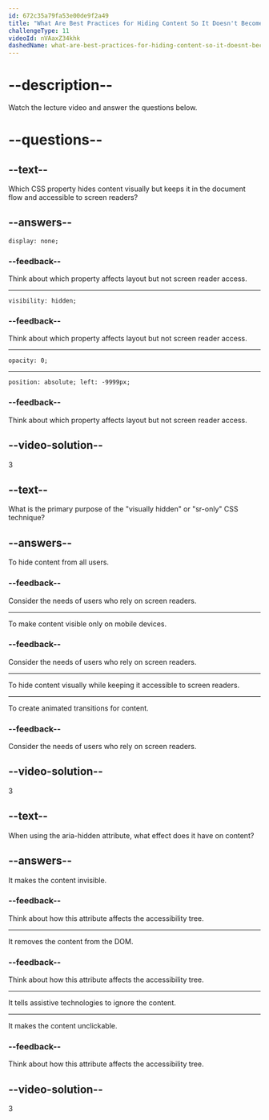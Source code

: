 ```yaml
---
id: 672c35a79fa53e00de9f2a49
title: "What Are Best Practices for Hiding Content So It Doesn't Become Inaccessible?"
challengeType: 11
videoId: nVAaxZ34khk
dashedName: what-are-best-practices-for-hiding-content-so-it-doesnt-become-inaccessible
---
```


# --description--

Watch the lecture video and answer the questions below.

# --questions--

## --text--

Which CSS property hides content visually but keeps it in the document flow and accessible to screen readers?

## --answers--

`display: none;`

### --feedback--

Think about which property affects layout but not screen reader access.

---

`visibility: hidden;`

### --feedback--

Think about which property affects layout but not screen reader access.

---

`opacity: 0;`

---

`position: absolute; left: -9999px;`

### --feedback--

Think about which property affects layout but not screen reader access.

## --video-solution--

3

## --text--

What is the primary purpose of the "visually hidden" or "sr-only" CSS technique?

## --answers--

To hide content from all users.

### --feedback--

Consider the needs of users who rely on screen readers.

---

To make content visible only on mobile devices.

### --feedback--

Consider the needs of users who rely on screen readers.

---

To hide content visually while keeping it accessible to screen readers.

---

To create animated transitions for content.

### --feedback--

Consider the needs of users who rely on screen readers.

## --video-solution--

3

## --text--

When using the aria-hidden attribute, what effect does it have on content?

## --answers--

It makes the content invisible.

### --feedback--

Think about how this attribute affects the accessibility tree.

---

It removes the content from the DOM.

### --feedback--

Think about how this attribute affects the accessibility tree.

---

It tells assistive technologies to ignore the content.

---

It makes the content unclickable.

### --feedback--

Think about how this attribute affects the accessibility tree.

## --video-solution--

3
